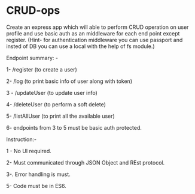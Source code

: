 # CRUD-ops

Create an express app which will able to perform CRUD operation on user profile and use basic auth as an middleware for each end point except register.
(Hint- for authentication middleware you can use passport and insted of DB you can use a local with the help of fs module.)


Endpoint summary: -

1- /register (to create a user)

2- /log (to print basic info of user along with token)

3 - /updateUser (to update user info)

4- /deleteUser (to perform a soft delete)

5- /listAllUser (to print all the available user)

6- endpoints from 3 to 5 must be basic auth protected.




Instruction:-

1 - No UI required.

2- Must communicated through JSON Object and REst protocol.

3-. Error handling is must.

5- Code must be in ES6.
